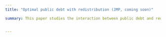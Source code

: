 ```yaml
---
title: "Optimal public debt with redistribution (JMP, coming soon)"

summary: This paper studies the interaction between public debt and redistribution when markets are incomplete and agents are heterogeneous. I consider a standard heterogeneous agent model where the government controls both the progressivity of the tax schedule and the level of public debt. I compute the optimal mix of debt and progressivity, comparing two different concepts of long-run optimality. In both the optimal steady state and the Ramsey steady state, planners that care about redistribution favor _lower_ levels of debt. I show that this is due to a novel interest rate channel-- redistributive taxation reduces the need to self-insure and thus makes government borrowing more expensive. I back out the implied preferences for redistribution in the US and argue that they are inconsistent with both Utilitarian and Rawlsian criteria. 


---
```

